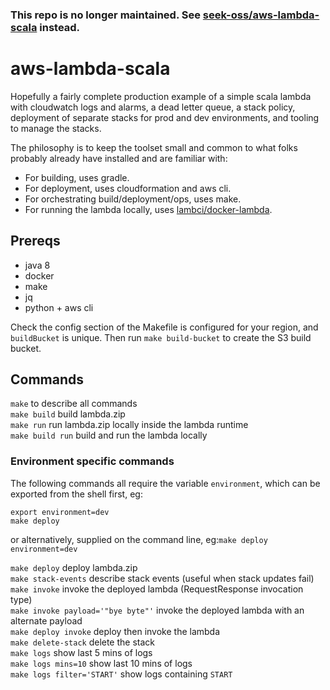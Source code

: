 
### This repo is no longer maintained. See [seek-oss/aws-lambda-scala](https://github.com/seek-oss/aws-lambda-scala) instead.


# aws-lambda-scala

Hopefully a fairly complete production example of a simple scala lambda with cloudwatch logs and alarms, a dead letter queue, a stack policy, deployment of separate stacks for prod and dev environments, and tooling to manage the stacks.

The philosophy is to keep the toolset small and common to what folks probably already have installed and are familiar with:
* For building, uses gradle.
* For deployment, uses cloudformation and aws cli.
* For orchestrating build/deployment/ops, uses make.
* For running the lambda locally, uses [lambci/docker-lambda](https://github.com/lambci/docker-lambda).

## Prereqs

* java 8
* docker
* make
* jq
* python + aws cli

Check the config section of the Makefile is configured for your region, and `buildBucket` is unique. Then run `make build-bucket` to create the S3 build bucket.

## Commands

`make` to describe all commands  
`make build` build lambda.zip  
`make run` run lambda.zip locally inside the lambda runtime   
`make build run` build and run the lambda locally  

### Environment specific commands

The following commands all require the variable `environment`, which can be exported from the shell first, eg:
```
export environment=dev
make deploy
```
or alternatively, supplied on the command line, eg:`make deploy environment=dev` 

`make deploy` deploy lambda.zip  
`make stack-events` describe stack events (useful when stack updates fail)  
`make invoke` invoke the deployed lambda (RequestResponse invocation type)  
`make invoke payload='"bye byte"'` invoke the deployed lambda with an alternate payload  
`make deploy invoke` deploy then invoke the lambda  
`make delete-stack` delete the stack  
`make logs` show last 5 mins of logs  
`make logs mins=10` show last 10 mins of logs  
`make logs filter='START'` show logs containing `START`

